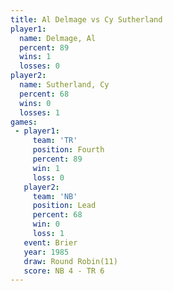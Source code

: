 ```yaml
---
title: Al Delmage vs Cy Sutherland
player1:              
  name: Delmage, Al   
  percent: 89         
  wins: 1             
  losses: 0           
player2:              
  name: Sutherland, Cy
  percent: 68         
  wins: 0             
  losses: 1           
games:
 - player1:          
     team: 'TR'      
     position: Fourth
     percent: 89     
     win: 1          
     loss: 0         
   player2:        
     team: 'NB'    
     position: Lead
     percent: 68   
     win: 0        
     loss: 1       
   event: Brier         
   year: 1985           
   draw: Round Robin(11)
   score: NB 4 - TR 6   
---
```

